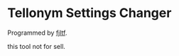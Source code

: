 # Tellonym Settings Changer

Programmed by [fjltf](https://github.com/fjltf/).

this tool not for sell.
